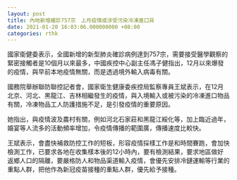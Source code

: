 ```yaml
---
layout: post
title: 內地新增確診757宗　上月疫情或涉受污染冷凍進口貨
date: 2021-01-20 16:03:06.000000000 +08:00
categories: rthk
---
```


國家衛健委表示，全國新增的新型肺炎確診病例達到757宗，需要接受醫學觀察的緊密接觸者是10個月以來最多，中國疾控中心副主任馮子健指出，12月以來爆發的疫情，與早前本地疫情無關，而是透過境外輸入病毒有關。

國務院舉辦聯防聯控記者會，國家衛生健康委疾控局監察專員王斌表示，在12月北京、河北、黑龍江、吉林相繼發生的疫情，與入境輸入或被污染的冷凍進口物品有關，冷凍物品工人防護措施不足，是引發疫情的重要原因。

她指出，與疫情波及農村有關，例如河北石家莊和黑龍江綏化等，加上臨近過年，婚宴等人流多的活動頻率增加，令疫情傳播的範圍廣，傳播速度比較快。

王斌表示，會盡快補救防控工作的短板，形容疫情採樣工作是和時間賽跑，會加快檢測工作，已要求各地在收集樣本後的12小時內，要有檢測結果，要求地區做好返鄉人口的隔離，要嚴格防人和物品渠道輸入疫情，會優先安排冷鏈運輸等行業的重點人群，把他作為新冠疫苗接種的重點人群，優先給予接種。
